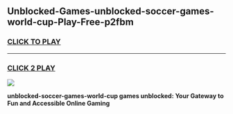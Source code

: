 
## Unblocked-Games-unblocked-soccer-games-world-cup-Play-Free-p2fbm
<h3>
<a href="https://premium76.site?title=unblocked-soccer-games-world-cup&ref=22A">CLICK TO PLAY</a></h3>
<hr>

<h3>
<a href="https://premium76.site?title=unblocked-soccer-games-world-cup&ref=22A">CLICK 2 PLAY</a>
  
</h3>

<a href="https://premium76.site?title=unblocked-soccer-games-world-cup&ref=22A"><img src="https://clearcache.store/games.png"></a>


**unblocked-soccer-games-world-cup games unblocked: Your Gateway to Fun and Accessible Online Gaming**
